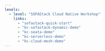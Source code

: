 ```yaml
---
levels:
  - level: "SOFAStack Cloud Native Workshop"
    links:
      - "sofastack-quick-start"
      - "kc-sofastack-dynamic-demo"
      - "kc-seata-demo"
      - "kc-serverless-demo"
      - "kc-cloud-mesh-demo"
---
```


